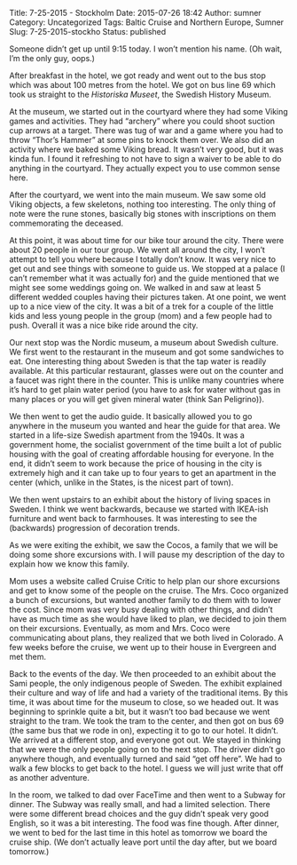 Title: 7-25-2015 - Stockholm
Date: 2015-07-26 18:42
Author: sumner
Category: Uncategorized
Tags: Baltic Cruise and Northern Europe, Sumner
Slug: 7-25-2015-stockho
Status: published

Someone didn’t get up until 9:15 today. I won’t mention his name. (Oh
wait, I’m the only guy, oops.)

After breakfast in the hotel, we got ready and went out to the bus stop
which was about 100 metres from the hotel. We got on bus line 69 which
took us straight to the *Historiska Museet*, the Swedish History Museum.

At the museum, we started out in the courtyard where they had some
Viking games and activities. They had “archery” where you could shoot
suction cup arrows at a target. There was tug of war and a game where
you had to throw “Thor’s Hammer” at some pins to knock them over. We
also did an activity where we baked some Viking bread. It wasn’t very
good, but it was kinda fun. I found it refreshing to not have to sign a
waiver to be able to do anything in the courtyard. They actually expect
you to use common sense here.

After the courtyard, we went into the main museum. We saw some old
Viking objects, a few skeletons, nothing too interesting. The only thing
of note were the rune stones, basically big stones with inscriptions on
them commemorating the deceased.

At this point, it was about time for our bike tour around the city.
There were about 20 people in our tour group. We went all around the
city, I won’t attempt to tell you where because I totally don’t know. It
was very nice to get out and see things with someone to guide us. We
stopped at a palace (I can’t remember what it was actually for) and the
guide mentioned that we might see some weddings going on. We walked in
and saw at least 5 different wedded couples having their pictures taken.
At one point, we went up to a nice view of the city. It was a bit of a
trek for a couple of the little kids and less young people in the group
(mom) and a few people had to push. Overall it was a nice bike ride
around the city.

Our next stop was the Nordic museum, a museum about Swedish culture. We
first went to the restaurant in the museum and got some sandwiches to
eat. One interesting thing about Sweden is that the tap water is readily
available. At this particular restaurant, glasses were out on the
counter and a faucet was right there in the counter. This is unlike many
countries where it’s hard to get plain water period (you have to ask for
water without gas in many places or you will get given mineral water
(think San Peligrino)).

We then went to get the audio guide. It basically allowed you to go
anywhere in the museum you wanted and hear the guide for that area. We
started in a life-size Swedish apartment from the 1940s. It was a
government home, the socialist government of the time built a lot of
public housing with the goal of creating affordable housing for
everyone. In the end, it didn’t seem to work because the price of
housing in the city is extremely high and it can take up to four years
to get an apartment in the center (which, unlike in the States, is the
nicest part of town).

We then went upstairs to an exhibit about the history of living spaces
in Sweden. I think we went backwards, because we started with IKEA-ish
furniture and went back to farmhouses. It was interesting to see the
(backwards) progression of decoration trends.

As we were exiting the exhibit, we saw the Cocos, a family that we will
be doing some shore excursions with. I will pause my description of the
day to explain how we know this family.

Mom uses a website called Cruise Critic to help plan our shore
excursions and get to know some of the people on the cruise. The Mrs.
Coco organized a bunch of excursions, but wanted another family to do
them with to lower the cost. Since mom was very busy dealing with other
things, and didn’t have as much time as she would have liked to plan, we
decided to join them on their excursions. Eventually, as mom and Mrs.
Coco were communicating about plans, they realized that we both lived in
Colorado. A few weeks before the cruise, we went up to their house in
Evergreen and met them.

Back to the events of the day. We then proceeded to an exhibit about the
Sami people, the only indigenous people of Sweden. The exhibit explained
their culture and way of life and had a variety of the traditional
items. By this time, it was about time for the museum to close, so we
headed out. It was beginning to sprinkle quite a bit, but it wasn’t too
bad because we went straight to the tram. We took the tram to the
center, and then got on bus 69 (the same bus that we rode in on),
expecting it to go to our hotel. It didn’t. We arrived at a different
stop, and everyone got out. We stayed in thinking that we were the only
people going on to the next stop. The driver didn’t go anywhere though,
and eventually turned and said “get off here”. We had to walk a few
blocks to get back to the hotel. I guess we will just write that off as
another adventure.

In the room, we talked to dad over FaceTime and then went to a Subway
for dinner. The Subway was really small, and had a limited selection.
There were some different bread choices and the guy didn’t speak very
good English, so it was a bit interesting. The food was fine though.
After dinner, we went to bed for the last time in this hotel as tomorrow
we board the cruise ship. (We don’t actually leave port until the day
after, but we board tomorrow.)
